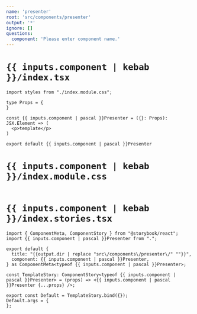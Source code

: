 ```yaml
---
name: 'presenter'
root: 'src/components/presenter'
output: '*'
ignore: []
questions:
  component: 'Please enter component name.'
---
```


# `{{ inputs.component | kebab }}/index.tsx`

```tsx
import styles from "./index.module.css";

type Props = {
}

const {{ inputs.component | pascal }}Presenter = ({}: Props): JSX.Element => (
  <p>template</p>
)

export default {{ inputs.component | pascal }}Presenter
```

# `{{ inputs.component | kebab }}/index.module.css`

```css
```

# `{{ inputs.component | kebab }}/index.stories.tsx`

```tsx
import { ComponentMeta, ComponentStory } from "@storybook/react";
import {{ inputs.component | pascal }}Presenter from ".";

export default {
  title: "{{output.dir | replace "src\/components\/presenter\/" ""}}",
  component: {{ inputs.component | pascal }}Presenter,
} as ComponentMeta<typeof {{ inputs.component | pascal }}Presenter>;

const TemplateStory: ComponentStory<typeof {{ inputs.component | pascal }}Presenter> = (props) => <{{ inputs.component | pascal }}Presenter {...props} />;

export const Default = TemplateStory.bind({});
Default.args = {
};
```
